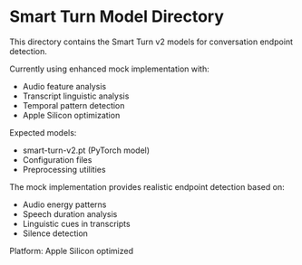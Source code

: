 # Smart Turn Model Directory

This directory contains the Smart Turn v2 models for conversation endpoint detection.

Currently using enhanced mock implementation with:
- Audio feature analysis
- Transcript linguistic analysis  
- Temporal pattern detection
- Apple Silicon optimization

Expected models:
- smart-turn-v2.pt (PyTorch model)
- Configuration files
- Preprocessing utilities

The mock implementation provides realistic endpoint detection based on:
- Audio energy patterns
- Speech duration analysis
- Linguistic cues in transcripts
- Silence detection

Platform: Apple Silicon optimized
